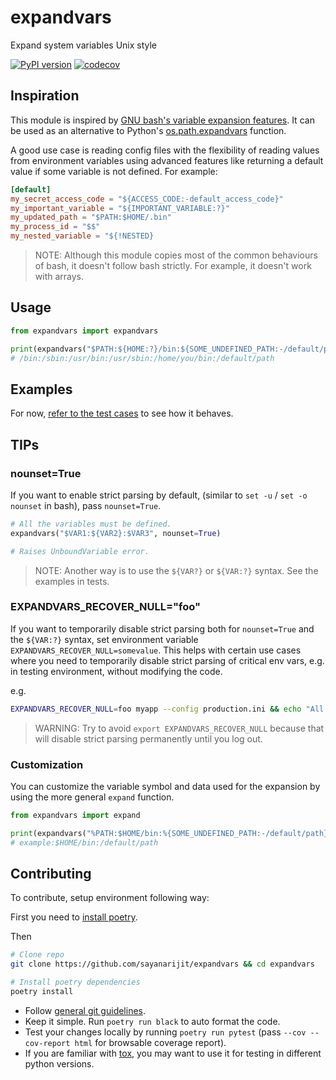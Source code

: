 expandvars
==========
Expand system variables Unix style

[![PyPI version](https://img.shields.io/pypi/v/expandvars.svg)](https://pypi.org/project/expandvars)
[![codecov](https://codecov.io/gh/sayanarijit/expandvars/branch/master/graph/badge.svg)](https://codecov.io/gh/sayanarijit/expandvars)


Inspiration
-----------
This module is inspired by [GNU bash's variable expansion features](https://www.gnu.org/software/bash/manual/html_node/Shell-Parameter-Expansion.html). It can be used as an alternative to Python's [os.path.expandvars](https://docs.python.org/3/library/os.path.html#os.path.expandvars) function.

A good use case is reading config files with the flexibility of reading values from environment variables using advanced features like returning a default value if some variable is not defined.
For example:

```toml
[default]
my_secret_access_code = "${ACCESS_CODE:-default_access_code}"
my_important_variable = "${IMPORTANT_VARIABLE:?}"
my_updated_path = "$PATH:$HOME/.bin"
my_process_id = "$$"
my_nested_variable = "${!NESTED}
```

> NOTE: Although this module copies most of the common behaviours of bash,
> it doesn't follow bash strictly. For example, it doesn't work with arrays.


Usage
-----

```python
from expandvars import expandvars

print(expandvars("$PATH:${HOME:?}/bin:${SOME_UNDEFINED_PATH:-/default/path}"))
# /bin:/sbin:/usr/bin:/usr/sbin:/home/you/bin:/default/path
```


Examples
--------
For now, [refer to the test cases](https://github.com/sayanarijit/expandvars/blob/master/tests) to see how it behaves.


TIPs
----

### nounset=True

If you want to enable strict parsing by default, (similar to `set -u` / `set -o nounset` in bash), pass `nounset=True`.

```python
# All the variables must be defined.
expandvars("$VAR1:${VAR2}:$VAR3", nounset=True)

# Raises UnboundVariable error.
```

> NOTE: Another way is to use the `${VAR?}` or `${VAR:?}` syntax. See the examples in tests.

### EXPANDVARS_RECOVER_NULL="foo"

If you want to temporarily disable strict parsing both for `nounset=True` and the `${VAR:?}` syntax, set environment variable `EXPANDVARS_RECOVER_NULL=somevalue`.
This helps with certain use cases where you need to temporarily disable strict parsing of critical env vars, e.g. in testing environment, without modifying the code.

e.g.

```bash
EXPANDVARS_RECOVER_NULL=foo myapp --config production.ini && echo "All fine."
```

> WARNING: Try to avoid `export EXPANDVARS_RECOVER_NULL` because that will disable strict parsing permanently until you log out.

### Customization

You can customize the variable symbol and data used for the expansion by using the more general `expand` function.

```python
from expandvars import expand

print(expandvars("%PATH:$HOME/bin:%{SOME_UNDEFINED_PATH:-/default/path}", environ={"PATH": "example"}, var_symbol="%"))
# example:$HOME/bin:/default/path
```

Contributing
------------
To contribute, setup environment following way:

First you need to [install poetry](https://python-poetry.org/docs/#installation).

Then

```bash
# Clone repo
git clone https://github.com/sayanarijit/expandvars && cd expandvars

# Install poetry dependencies
poetry install
```

- Follow [general git guidelines](https://git-scm.com/book/en/v2/Distributed-Git-Contributing-to-a-Project).
- Keep it simple. Run `poetry run black` to auto format the code.
- Test your changes locally by running `poetry run pytest` (pass `--cov --cov-report html` for browsable coverage report).
- If you are familiar with [tox](https://tox.readthedocs.io), you may want to use it for testing in different python versions.
